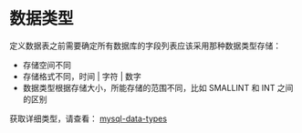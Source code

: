 # 数据类型

定义数据表之前需要确定所有数据库的字段列表应该采用那种数据类型存储：
- 存储空间不同
- 存储格式不同，时间 | 字符 | 数字
- 数据类型根据存储大小，所能存储的范围不同，比如 SMALLINT 和 INT 之间的区别


获取详细类型，请查看：
[mysql-data-types](https://www.runoob.com/mysql/mysql-data-types.html)

